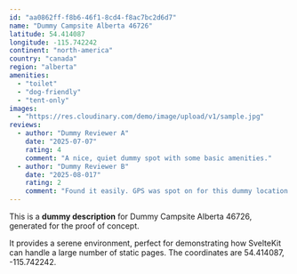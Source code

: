 ```yaml
---
id: "aa0862ff-f8b6-46f1-8cd4-f8ac7bc2d6d7"
name: "Dummy Campsite Alberta 46726"
latitude: 54.414087
longitude: -115.742242
continent: "north-america"
country: "canada"
region: "alberta"
amenities:
  - "toilet"
  - "dog-friendly"
  - "tent-only"
images:
  - "https://res.cloudinary.com/demo/image/upload/v1/sample.jpg"
reviews:
  - author: "Dummy Reviewer A"
    date: "2025-07-07"
    rating: 4
    comment: "A nice, quiet dummy spot with some basic amenities."
  - author: "Dummy Reviewer B"
    date: "2025-08-017"
    rating: 2
    comment: "Found it easily. GPS was spot on for this dummy location."
---
```


This is a **dummy description** for Dummy Campsite Alberta 46726, generated for the proof of concept.

It provides a serene environment, perfect for demonstrating how SvelteKit can handle a large number of static pages. The coordinates are 54.414087, -115.742242.
